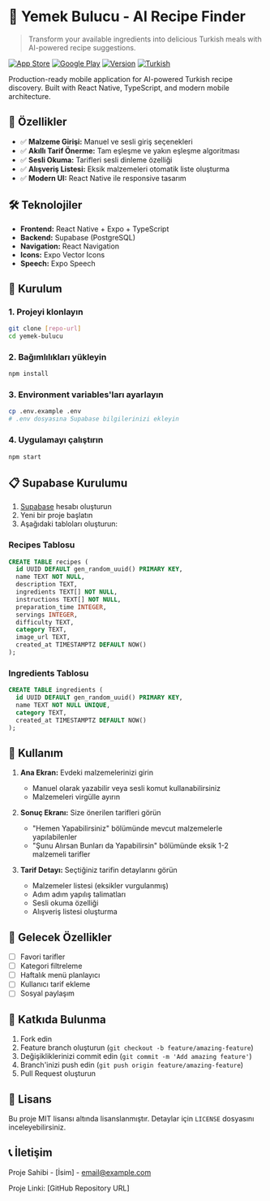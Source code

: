 # 🍳 Yemek Bulucu - AI Recipe Finder

> Transform your available ingredients into delicious Turkish meals with AI-powered recipe suggestions.

[![App Store](https://img.shields.io/badge/App%20Store-Available-blue?style=for-the-badge&logo=app-store)](https://apps.apple.com/app/yemek-bulucu)
[![Google Play](https://img.shields.io/badge/Google%20Play-Available-green?style=for-the-badge&logo=google-play)](https://play.google.com/store/apps/details?id=com.yemekbulucu.app)
[![Version](https://img.shields.io/badge/Version-1.0.0-orange?style=for-the-badge)]()
[![Turkish](https://img.shields.io/badge/Language-Turkish-red?style=for-the-badge)]()

Production-ready mobile application for AI-powered Turkish recipe discovery. Built with React Native, TypeScript, and modern mobile architecture.

## 📱 Özellikler

- ✅ **Malzeme Girişi:** Manuel ve sesli giriş seçenekleri
- ✅ **Akıllı Tarif Önerme:** Tam eşleşme ve yakın eşleşme algoritması
- ✅ **Sesli Okuma:** Tarifleri sesli dinleme özelliği
- ✅ **Alışveriş Listesi:** Eksik malzemeleri otomatik liste oluşturma
- ✅ **Modern UI:** React Native ile responsive tasarım

## 🛠 Teknolojiler

- **Frontend:** React Native + Expo + TypeScript
- **Backend:** Supabase (PostgreSQL)
- **Navigation:** React Navigation
- **Icons:** Expo Vector Icons
- **Speech:** Expo Speech

## 🚀 Kurulum

### 1. Projeyi klonlayın

```bash
git clone [repo-url]
cd yemek-bulucu
```

### 2. Bağımlılıkları yükleyin

```bash
npm install
```

### 3. Environment variables'ları ayarlayın

```bash
cp .env.example .env
# .env dosyasına Supabase bilgilerinizi ekleyin
```

### 4. Uygulamayı çalıştırın

```bash
npm start
```

## 📋 Supabase Kurulumu

1. [Supabase](https://supabase.com) hesabı oluşturun
2. Yeni bir proje başlatın
3. Aşağıdaki tabloları oluşturun:

### Recipes Tablosu

```sql
CREATE TABLE recipes (
  id UUID DEFAULT gen_random_uuid() PRIMARY KEY,
  name TEXT NOT NULL,
  description TEXT,
  ingredients TEXT[] NOT NULL,
  instructions TEXT[] NOT NULL,
  preparation_time INTEGER,
  servings INTEGER,
  difficulty TEXT,
  category TEXT,
  image_url TEXT,
  created_at TIMESTAMPTZ DEFAULT NOW()
);
```

### Ingredients Tablosu

```sql
CREATE TABLE ingredients (
  id UUID DEFAULT gen_random_uuid() PRIMARY KEY,
  name TEXT NOT NULL UNIQUE,
  category TEXT,
  created_at TIMESTAMPTZ DEFAULT NOW()
);
```

## 📖 Kullanım

1. **Ana Ekran:** Evdeki malzemelerinizi girin

   - Manuel olarak yazabilir veya sesli komut kullanabilirsiniz
   - Malzemeleri virgülle ayırın

2. **Sonuç Ekranı:** Size önerilen tarifleri görün

   - "Hemen Yapabilirsiniz" bölümünde mevcut malzemelerle yapılabilenler
   - "Şunu Alırsan Bunları da Yapabilirsin" bölümünde eksik 1-2 malzemeli tarifler

3. **Tarif Detayı:** Seçtiğiniz tarifin detaylarını görün
   - Malzemeler listesi (eksikler vurgulanmış)
   - Adım adım yapılış talimatları
   - Sesli okuma özelliği
   - Alışveriş listesi oluşturma

## 🎯 Gelecek Özellikler

- [ ] Favori tarifler
- [ ] Kategori filtreleme
- [ ] Haftalık menü planlayıcı
- [ ] Kullanıcı tarif ekleme
- [ ] Sosyal paylaşım

## 🤝 Katkıda Bulunma

1. Fork edin
2. Feature branch oluşturun (`git checkout -b feature/amazing-feature`)
3. Değişikliklerinizi commit edin (`git commit -m 'Add amazing feature'`)
4. Branch'inizi push edin (`git push origin feature/amazing-feature`)
5. Pull Request oluşturun

## 📄 Lisans

Bu proje MIT lisansı altında lisanslanmıştır. Detaylar için `LICENSE` dosyasını inceleyebilirsiniz.

## 📞 İletişim

Proje Sahibi - [İsim] - email@example.com

Proje Linki: [GitHub Repository URL]

